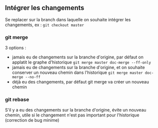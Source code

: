 ## Intégrer les changements

Se replacer sur la branch dans laquelle on souhaite intégrer les changements, ex : `git checkout master`

### git merge

3 options :
  * jamais eu de changements sur la branche d'origine, par défaut on applatit le graphe d'historique `git merge master doc-merge --ff-only`
  * jamais eu de changements sur la branche d'origine, et on souhaite conserver un nouveau chemin dans l'historique  `git merge master doc-merge --no-ff`
  * déjà eu des changements, par défaut git merge va créer un nouveau chemin

### git rebase

S'il y a eu des changements sur la branche d'origine, évite un nouveau chemin, utile si le changement n'est pas important pour l'historique (correction de bug minime)
